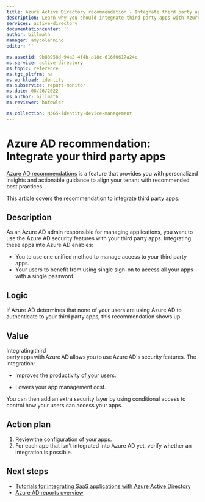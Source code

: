 ```yaml
---
title: Azure Active Directory recommendation - Integrate third party apps with Azure AD | Microsoft Docs
description: Learn why you should integrate third party apps with Azure AD
services: active-directory
documentationcenter: ''
author: billmath
manager: amycolannino
editor: ''

ms.assetid: 9b88958d-94a2-4f4b-a18c-616f0617a24e
ms.service: active-directory
ms.topic: reference
ms.tgt_pltfrm: na
ms.workload: identity
ms.subservice: report-monitor
ms.date: 08/26/2022
ms.author: billmath
ms.reviewer: hafowler

ms.collection: M365-identity-device-management
---
```


# Azure AD recommendation: Integrate your third party apps 

[Azure AD recommendations](overview-recommendations.md) is a feature that provides you with personalized insights and actionable guidance to align your tenant with recommended best practices.

This article covers the recommendation to integrate third party apps. 


## Description

As an Azure AD admin responsible for managing applications, you want to use the Azure AD security features with your third party apps. Integrating these apps into Azure AD enables:

- You to use one unified method to manage access to your third party apps.
- Your users to benefit from using single sign-on to access all your apps with a single password.


## Logic 

If Azure AD determines that none of your users are using Azure AD to authenticate to your third party apps, this recommendation shows up.

## Value 

Integrating third party apps with Azure AD allows you to use Azure AD's security features.
The integration:
- Improves the productivity of your users.

- Lowers your app management cost.

You can then add an extra security layer by using conditional access to control how your users can access your apps.

## Action plan

1. Review the configuration of your apps. 
2. For each app that isn't integrated into Azure AD yet, verify whether an integration is possible.
 

## Next steps

- [Tutorials for integrating SaaS applications with Azure Active Directory](../saas-apps/tutorial-list.md)
- [Azure AD reports overview](overview-reports.md)
